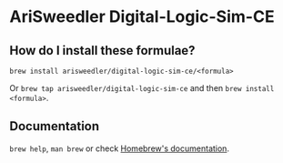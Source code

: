 # AriSweedler Digital-Logic-Sim-CE

## How do I install these formulae?

`brew install arisweedler/digital-logic-sim-ce/<formula>`

Or `brew tap arisweedler/digital-logic-sim-ce` and then `brew install <formula>`.

## Documentation

`brew help`, `man brew` or check [Homebrew's documentation](https://docs.brew.sh).
